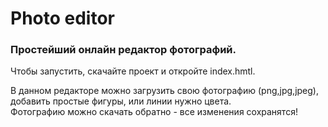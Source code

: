 Photo editor
========================
### Простейший онлайн редактор фотографий.  

Чтобы запустить, скачайте проект и откройте index.hmtl.  

В данном редакторе можно загрузить свою фотографию (png,jpg,jpeg), добавить простые фигуры, или линии нужно цвета.  
Фотографию можно скачать обратно - все изменения сохранятся!
